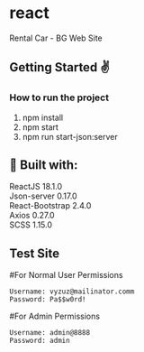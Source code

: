 # react
Rental Car - BG Web Site


<h2>Getting Started ✌️</h2>


<h3>How to run the project</h3>

1. npm install
2. npm start
3. npm run start-json:server


<h2>🔨 Built with:</h2>
ReactJS 18.1.0 <br>
Json-server 0.17.0 <br>
React-Bootstrap 2.4.0 <br>
Axios 0.27.0 <br>
SCSS 1.15.0

<h2>Test Site</h2>

#For Normal User Permissions</br>

    Username: vyzuz@mailinator.comm
    Password: Pa$$w0rd!
    
#For Admin Permissions</br>

    Username: admin@8888
    Password: admin

